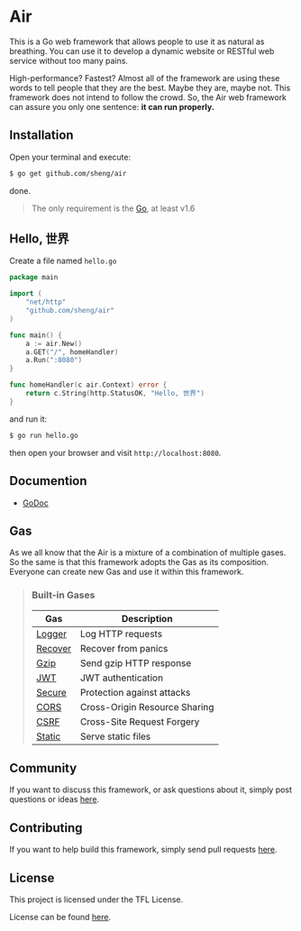 # Air

This is a Go web framework that allows people to use it as natural as breathing. You can use it to develop a dynamic website or RESTful web service without too many pains.

High-performance? Fastest? Almost all of the framework are using these words to tell people that they are the best. Maybe they are, maybe not. This framework does not intend to follow the crowd. So, the Air web framework can assure you only one sentence: **it can run properly.**

## Installation

Open your terminal and execute:

```bash
$ go get github.com/sheng/air
```

done.

> The only requirement is the [Go](https://golang.org/dl/), at least v1.6

## Hello, 世界

Create a file named `hello.go`

```go
package main

import (
	"net/http"
	"github.com/sheng/air"
)

func main() {
	a := air.New()
	a.GET("/", homeHandler)
	a.Run(":8080")
}

func homeHandler(c air.Context) error {
	return c.String(http.StatusOK, "Hello, 世界")
}
```

and run it:

```bash
$ go run hello.go
```

then open your browser and visit `http://localhost:8080`.

## Documention

* [GoDoc](https://godoc.org/github.com/sheng/air)

## Gas

As we all know that the Air is a mixture of a combination of multiple gases. So the same is that this framework adopts the Gas as its composition. Everyone can create new Gas and use it within this framework.

> ### Built-in Gases
>
> Gas | Description
> --- | ---
> [Logger](https://godoc.org/github.com/sheng/air/gases#Logger) | Log HTTP requests
> [Recover](https://godoc.org/github.com/sheng/air/gases#Recover) | Recover from panics
> [Gzip](https://godoc.org/github.com/sheng/air/gases#Gzip) | Send gzip HTTP response
> [JWT](https://godoc.org/github.com/sheng/air/gases#JWT) | JWT authentication
> [Secure](https://godoc.org/github.com/sheng/air/gases#Secure) | Protection against attacks
> [CORS](https://godoc.org/github.com/sheng/air/gases#CORS) | Cross-Origin Resource Sharing
> [CSRF](https://godoc.org/github.com/sheng/air/gases#CSRF) | Cross-Site Request Forgery
> [Static](https://godoc.org/github.com/sheng/air/gases#Static) | Serve static files

## Community

If you want to discuss this framework, or ask questions about it, simply post questions or ideas [here](https://github.com/sheng/air/issues).

## Contributing

If you want to help build this framework, simply send pull requests [here](https://github.com/sheng/air/pulls).

## License

This project is licensed under the TFL License.

License can be found [here](LICENSE).
